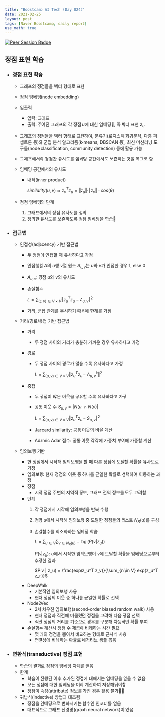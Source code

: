 ```yaml
---
title: "Boostcamp AI Tech (Day 024)"
date: 2021-02-25
layout: post
tags: [Naver Boostcamp, daily report]
use_math: true
---
```


[![Peer Session Badge](https://img.shields.io/badge/Peer%20Session-CC527A?style=flat)](../peer_session/day024.html)

## 정점 표현 학습
* ### 정점 표현 학습
    * 그래프의 정점들을 벡터 형태로 표현
    * 정점 임베딩(node embedding)
    * 입출력
        * 입력: 그래프
        * 출력: 주어진 그래프의 각 정점 $u$에 대한 임베딩, 즉 벡터 표현 $z_u$
    * 그래프의 정점들을 벡터 형태로 표현하여, 분류기(로지스틱 회귀분석, 다층 퍼셉트론 등)와 군집 분석 알고리즘(k-means, DBSCAN 등), 최신 머신러닝 도구들(node classification, community detection) 등에 활용 가능
    * 그래프에서의 정점간 유사도를 임베딩 공간에서도 보존하는 것을 목표로 함
    * 임베딩 공간에서의 유사도
        * 내적(inner product)
        
            $similarity(u,v) \approx z_v^T z_u = \Vert z_u \Vert \cdot \Vert z_v \Vert \cdot cos(\theta)$
    
    * 점점 임베딩의 단계
        1. 그래프에서의 정점 유사도를 정의
        2. 정의한 유사도를 보존하도록 정점 임베딩을 학습

* ### 접근법
    * 인접성(adjacency) 기반 접근법
        * 두 정점이 인접할 때 유사하다고 가정
        * 인접행렬 $A$의 $u$행 $v$열 원소 $A_{u,v}$는 $u$와 $v$가 인접한 경우 1, else 0
        * $A_{u,v}$: 정점 $u$와 $v$의 유사도
        * 손실함수
        
            $L = \sum_{(u,v) \in V \times V} \Vert z_u^T z_u - A_{u,v} \Vert^2$

        * 거리, 군집 관계를 무시하기 때문에 한계를 가짐
    * 거리/경로/중첩 기반 접근법
        * 거리
            * 두 정점 사이의 거리가 충분히 가까운 경우 유사하다고 가정
        * 경로
            * 두 정점 사이의 경로가 많을 수록 유사하다고 가정

                $L = \sum_{(u,v) \in V \times V} \Vert z_u^T z_u - A_{u,v}^k \Vert^2$

        * 중첩
            * 두 정점이 많은 이웃을 공유할 수록 유사하다고 가정

            * 공통 이웃 수 $S_{u,v} = \vert N(u) \cap N(v) \vert$

                $L = \sum_{(u,v) \in V \times V} \Vert z_u^T z_u - S_{u,v} \Vert^2$

            * Jaccard similarity: 공통 이웃의 비율 계산
            * Adamic Adar 점수: 공통 이웃 각각에 가중치 부여해 가중합 계산

    * 임의보행 기반
        * 한 정점에서 시작해 임의보행을 할 때 다른 정점에 도달할 확률을 유사도로 가정
        * 임의보행: 현재 정점의 이웃 중 하나를 균일한 확률로 선택하여 이동하는 과정
        * 장점
            * 시작 정점 주변의 지역적 정보, 그래프 전역 정보를 모두 고려함
        * 단계
            1. 각 정점에서 시작해 임의보행을 반복 수행
            2. 정점 $u$에서 시작해 임의보행 중 도달한 정점들의 리스트 $N_R(u)$를 구성
            3. 손실함수를 최소화하는 임베딩 학습

                $L = \sum_{u \in V} \sum_{v \in N_R(u)} - \log (P(v | z_u))$

                $P(v | z_u)$: $u$에서 시작한 임의보행이 $v$에 도달할 확률을 임베딩으로부터 추정한 결과

                $P(v | z_u) = \frac{exp(z_u^T z_v)}{\sum_{n \in V} exp(z_u^T z_n)}$
        * DeepWalk
            * 기본적인 임의보행 사용
            * 현재 정점의 이웃 중 하나를 균일한 확률로 선택
        * Node2Vec
            * 2차 치우친 임의보행(second-order biased random walk) 사용
            * 현재 정점과 직전에 머물렀던 정점을 고려해 다음 정점 선택
            * 직전 정점의 거리를 기준으로 경우를 구분해 차등적인 확률 부여
        * 손실함수 계산시 정점 수 제곱에 비례하는 시간 필요
            * 몇 개의 정점을 뽑아서 비교하는 형태로 근사식 사용
            * 연결성에 비례하는 확률로 네거티브 샘플 뽑음
* ### 변환식(transductive) 정점 표현
    * 학습의 결과로 정점의 임베딩 자체를 얻음
    * 한계
        * 학습이 진행된 이후 추가된 정점에 대해서는 임베딩을 얻을 수 없음
        * 모든 정점에 대한 임베딩을 미리 계산하여 저장해둬야함
        * 정점이 속성(attribute) 정보를 가진 경우 활용 불가
    * 귀납식(inductive) 방법과 대조됨
        * 정점을 인베딩으로 변화시키는 함수인 인코더를 얻음
        * 대표적으로 그래프 신경망(graph neural network)이 있음
<br><br>

## 